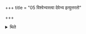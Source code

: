 +++
title = "05 विश्वेभ्यस्त्वा देवेभ्य इत्युत्तरतो"

+++

<details><summary>थिते</summary>

5. standing in the north with his face to the south  
</details>
